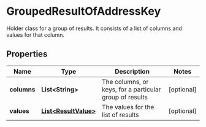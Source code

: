 

# GroupedResultOfAddressKey

Holder class for a group of results. It consists of a list of columns and values for that column.

## Properties

Name | Type | Description | Notes
------------ | ------------- | ------------- | -------------
**columns** | **List&lt;String&gt;** | The columns, or keys, for a particular group of results |  [optional]
**values** | [**List&lt;ResultValue&gt;**](ResultValue.md) | The values for the list of results |  [optional]



